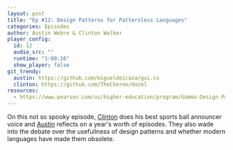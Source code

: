 ```yaml
---
layout: post
title: "Ep #12: Design Patterns for Patternless Languages"
categories: Episodes
author: Austin Webre & Clinton Walker
player_config:
  id: 12
  audio_src: ""
  runtime: "1:00:16"
  show_player: false
git_trendy:
  austin: https://github.com/migueldeicaza/gui.cs
  clinton: https://github.com/TheCherno/Hazel
resources:
  - https://www.pearson.com/us/higher-education/program/Gamma-Design-Patterns-Elements-of-Reusable-Object-Oriented-Software/PGM14333.html
---
```


On this not so spooky episode, [Clinton](https://twitter.com/clintonjwalker) does his best sports ball announcer voice and [Austin](https://twitter.com/austinwebre) reflects on a year's worth of episodes. They also wade into the debate over the usefullness of design patterns and whether modern languages have made them obsolete.
